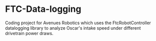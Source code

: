 # FTC-Data-logging
Coding project for Avenues Robotics which uses the FtcRobotController datalogging library to analyze Oscar's intake speed under different drivetrain power draws. 

